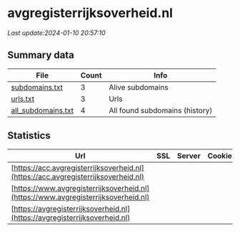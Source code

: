 # avgregisterrijksoverheid.nl
*Last update:2024-01-10 20:57:10*
## Summary data
| File       | Count | Info |
|------------|-------|------|
|[subdomains.txt](/data/avgregisterrijksoverheid/subdomains.txt)|3|Alive subdomains|
|[urls.txt](/data/avgregisterrijksoverheid/urls.txt)|3|Urls|
|[all_subdomains.txt](/data/avgregisterrijksoverheid/all_subdomains.txt)|4|All found subdomains (history)|
## Statistics
| Url | SSL | Server | Cookie | HSTS | CSP | XFO | XXP | RP | Tech |
|------------|-------|------|------|------|------|------|------|------|------|
|[https://acc.avgregisterrijksoverheid.nl](https://acc.avgregisterrijksoverheid.nl)| | | | | | | |:white_check_mark: ||
|[https://www.avgregisterrijksoverheid.nl](https://www.avgregisterrijksoverheid.nl)| | | | | | | |:white_check_mark: |HSTS|
|[https://avgregisterrijksoverheid.nl](https://avgregisterrijksoverheid.nl)| | | | | | | |:white_check_mark: |HSTS|